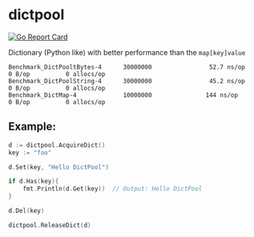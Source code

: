 dictpool
========

[![Go Report Card](https://goreportcard.com/badge/github.com/savsgio/dictpool)](https://goreportcard.com/report/github.com/savsgio/dictpool)

Dictionary (Python like) with better performance than the `map[key]value`

```
Benchmark_DictPooltBytes-4      30000000                52.7 ns/op             0 B/op          0 allocs/op
Benchmark_DictPoolString-4      30000000                45.2 ns/op             0 B/op          0 allocs/op
Benchmark_DictMap-4             10000000               144 ns/op               0 B/op          0 allocs/op
```

## Example:
```go
d := dictpool.AcquireDict()
key := "foo"

d.Set(key, "Hello DictPool")

if d.Has(key){
    fmt.Println(d.Get(key))  // Output: Hello DictPool
}

d.Del(key)

dictpool.ReleaseDict(d)
```
